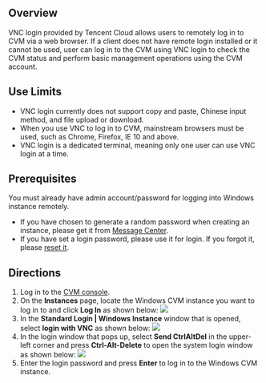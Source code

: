 ## Overview

VNC login provided by Tencent Cloud allows users to remotely log in to CVM via a web browser. If a client does not have remote login installed or it cannot be used, user can log in to the CVM using VNC login to check the CVM status and perform basic management operations using the CVM account.

## Use Limits

- VNC login currently does not support copy and paste, Chinese input method, and file upload or download.
- When you use VNC to log in to CVM, mainstream browsers must be used, such as Chrome, Firefox, IE 10 and above.
- VNC login is a dedicated terminal, meaning only one user can use VNC login at a time.


## Prerequisites
You must already have admin account/password for logging into Windows instance remotely.
 - If you have chosen to generate a random password when creating an instance, please get it from [Message Center](https://console.cloud.tencent.com/message).
 - If you have set a login password, please use it for login. If you forgot it, please [reset it](https://intl.cloud.tencent.com/document/product/213/16566).


## Directions

1. Log in to the [CVM console](https://console.cloud.tencent.com/cvm/index).
2. On the **Instances** page, locate the Windows CVM instance you want to log in to and click **Log In** as shown below:
![](https://main.qcloudimg.com/raw/e7b1192332a116edca67425a301236be.png)
3. In the **Standard Login | Windows Instance** window that is opened, select **login with VNC** as shown below:
![](https://main.qcloudimg.com/raw/9f964c1ebdec90f7e371b42340e13662.png)
4. In the login window that pops up, select **Send CtrlAltDel** in the upper-left corner and press **Ctrl-Alt-Delete** to open the system login window as shown below:
![](https://main.qcloudimg.com/raw/c07755c1e0d0040e2ecb87f048b8be1b.png)
5. Enter the login password and press **Enter** to log in to the Windows CVM instance.

